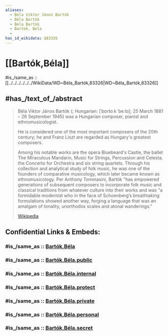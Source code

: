```yaml
---
aliases:
  - Béla Viktor János Bartók
  - Béla Bartók
  - Bela Bartok
  - Bartok, Bela
  - 
has_id_wikidata: Q83326
---
```


# [[Bartók,Béla]] 

#is_/same_as :: [[../../../../../../WikiData/WD~Béla_Bartók,83326|WD~Béla_Bartók,83326]] 

## #has_/text_of_/abstract 

> Béla Viktor János Bartók (; Hungarian: [ˈbɒrtoːk ˈbeːlɒ]; 25 March 1881 – 26 September 1945) 
> was a Hungarian composer, pianist and ethnomusicologist. 
> 
> He is considered one of the most important composers of the 20th century; 
> he and Franz Liszt are regarded as Hungary's greatest composers. 
> 
> Among his notable works are the opera Bluebeard's Castle, the ballet The Miraculous Mandarin, Music for Strings, Percussion and Celesta, the Concerto for Orchestra and  six string quartets. Through his collection and analytical study of folk music, he was one of the founders of comparative musicology, which later became known as ethnomusicology. Per Anthony Tommasini, Bartók "has empowered generations of subsequent composers to incorporate folk music and classical traditions from whatever culture into their works and was "a formidable modernist who in the face of Schoenberg’s breathtaking formulations showed another way, forging a language that was an amalgam of tonality, unorthodox scales and atonal wanderings."
>
> [Wikipedia](https://en.wikipedia.org/wiki/B%C3%A9la%20Bart%C3%B3k) 


## Confidential Links & Embeds: 

### #is_/same_as :: [Bartók,Béla](/_Standards/Society/Communication/Media/Music/Composer/20th_century_Composers/Bartók,Béla.md) 

### #is_/same_as :: [Bartók,Béla.public](/_public/Society/Communication/Media/Music/Composer/20th_century_Composers/Bartók,Béla.public.md) 

### #is_/same_as :: [Bartók,Béla.internal](/_internal/Society/Communication/Media/Music/Composer/20th_century_Composers/Bartók,Béla.internal.md) 

### #is_/same_as :: [Bartók,Béla.protect](/_protect/Society/Communication/Media/Music/Composer/20th_century_Composers/Bartók,Béla.protect.md) 

### #is_/same_as :: [Bartók,Béla.private](/_private/Society/Communication/Media/Music/Composer/20th_century_Composers/Bartók,Béla.private.md) 

### #is_/same_as :: [Bartók,Béla.personal](/_personal/Society/Communication/Media/Music/Composer/20th_century_Composers/Bartók,Béla.personal.md) 

### #is_/same_as :: [Bartók,Béla.secret](/_secret/Society/Communication/Media/Music/Composer/20th_century_Composers/Bartók,Béla.secret.md)

